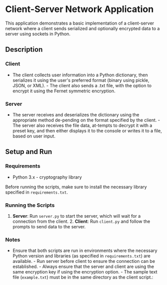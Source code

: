 # Client-Server Network Application

This application demonstrates a basic implementation of a client-server network where a client sends serialized and optionally encrypted data to a server using sockets in Python.

## Description

### Client

- The client collects user information into a Python dictionary, then serializes it using the user\'s preferred format (binary using pickle, JSON, or XML). - The client also sends a .txt file, with the option to encrypt it using the Fernet symmetric encryption.

### Server

- The server receives and deserializes the dictionary using the appropriate method de-pending on the format specified by the client. - The server also receives the file data, at-tempts to decrypt it with a preset key, and then either displays it to the console or writes it to a file, based on user input.

## Setup and Run

### Requirements

- Python 3.x - cryptography library

Before running the scripts, make sure to install the necessary library specified in `requirements.txt`.

### Running the Scripts

1. **Server**: Run `server.py` to start the server, which will wait for a connection from the client. 2. **Client**: Run `client.py` and follow the prompts to send data to the server.

### Notes

- Ensure that both scripts are run in environments where the necessary Python version and libraries (as specified in `requirements.txt`) are available. - Run server before client to ensure the connection can be established. - Always ensure that the server and client are using the same encryption key if using the encryption option. - The sample text file (`example.txt`) must be in the same directory as the client script.:
